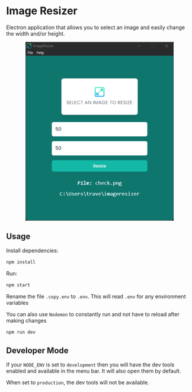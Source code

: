 # Image Resizer

Electron application that allows you to select an image and easily change the width and/or height.

<div style="display: flex; justify-content: center">
  <img src="./assets/screen.png" width="400" />
</div>

## Usage

Install dependencies:

```bash
npm install
```

Run:

```bash
npm start
```

Rename the file `.copy.env` to `.env`. This will read `.env` for any environment variables

You can also use `Nodemon` to constantly run and not have to reload after making changes

```bash
npm run dev
```

## Developer Mode

If your `NODE_ENV` is set to `development` then you will have the dev tools enabled and available in the menu bar. It will also open them by default.

When set to `production`, the dev tools will not be available.
